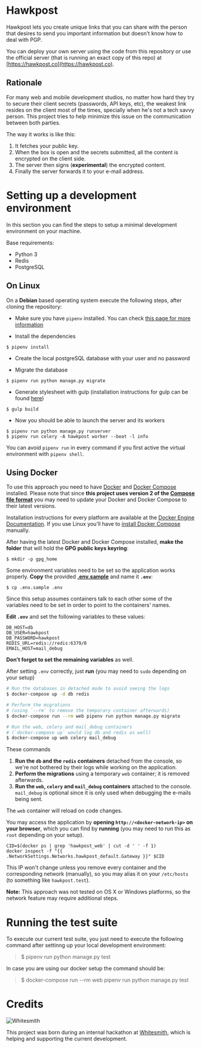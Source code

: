 Hawkpost
========

Hawkpost lets you create unique links that you can share with the person that desires to send you important information but doesn't know how to deal with PGP.

You can deploy your own server using the code from this repository or use the official server (that is running an exact copy of this repo) at [https://hawkpost.co](https://hawkpost.co).


## Rationale

For many web and mobile development studios, no matter how hard they try to secure their client secrets (passwords, API keys, etc), the weakest link resides on the client most of the times, specially when he's not a tech savvy person. This project tries to help minimize this issue on the communication between both parties.

The way it works is like this:

1. It fetches your public key.
1. When the box is open and the secrets submitted, all the content is encrypted on the client side.
1. The server then signs (**experimental**) the encrypted content.
1. Finally the server forwards it to your e-mail address.


# Setting up a development environment

In this section you can find the steps to setup a minimal development environment on your machine.

Base requirements:

* Python 3
* Redis
* PostgreSQL

## On Linux

On a **Debian** based operating system execute the following steps, after cloning the repository:

* Make sure you have `pipenv` installed. You can check [this page for more information](https://pipenv.readthedocs.io/en/latest/install/#installing-pipenv)

* Install the dependencies

```
$ pipenv install
```

* Create the local postgreSQL database with your user and no password

* Migrate the database

```
$ pipenv run python manage.py migrate
```

* Generate stylesheet with gulp (installation instructions for gulp can be found [here](https://gulpjs.com/))

```
$ gulp build
```

* Now you should be able to launch the server and its workers

```
$ pipenv run python manage.py runserver
$ pipenv run celery -A hawkpost worker --beat -l info
```

You can avoid `pipenv run` in every command if you first active the virtual environment with `pipenv shell`.

## Using Docker

To use this approach you need to have [Docker][docker-overview] and
[Docker Compose][docker-compose-overview] installed.
Please note that since **this project uses version 2 of the
[Compose file format][docker-compose-versioning]** you may need
to update your Docker and Docker Compose to their latest versions.

Installation instructions for every platform are available at the
[Docker Engine Documentation][docker-install-docs]. If you use Linux you'll
have to [install Docker Compose][docker-compose-install-docs] manually.

After having the latest Docker and Docker Compose installed, **make the
folder** that will hold the **GPG public keys keyring**:

```
$ mkdir -p gpg_home
```

Some environment variables need to be set so the application works properly.
**Copy** the provided **[.env.sample](.env.sample)** and name it **`.env`**:

```
$ cp .env.sample .env
```

Since this setup assumes containers talk to each other some of the variables
need to be set in order to point to the containers' names.

**Edit `.env`** and set the following variables to these values:

```
DB_HOST=db
DB_USER=hawkpost
DB_PASSWORD=hawkpost
REDIS_URL=redis://redis:6379/0
EMAIL_HOST=mail_debug
```

**Don't forget to set the remaining variables** as well.

After setting `.env` correctly, just **run** (you may need to `sudo` depending
on your setup)

```bash
# Run the databases in detached mode to avoid seeing the logs
$ docker-compose up -d db redis

# Perform the migrations
# (using `--rm` to remove the temporary container afterwards)
$ docker-compose run --rm web pipenv run python manage.py migrate

# Run the web, celery and mail_debug containers
# (`docker-compose up` would log db and redis as well)
$ docker-compose up web celery mail_debug
```

These commands

1. **Run the `db` and the `redis` containers** detached from the console, so
   we're not bothered by their logs while working on the application.
1. **Perform the migrations** using a temporary `web` container; it is removed
   afterwards.
1. **Run the `web`, `celery` and `mail_debug` containers** attached to the
   console. `mail_debug` is optional since it is only used when debugging the
   e-mails being sent.

The `web` container will reload on code changes.

You may access the application by **opening `http://<docker-network-ip>` on
your browser**, which you can find by **running** (you may need to run this as
`root` depending on your setup).

```
CID=$(docker ps | grep 'hawkpost_web' | cut -d ' ' -f 1)
docker inspect -f "{{ .NetworkSettings.Networks.hawkpost_default.Gateway }}" $CID
```

This IP won't change unless you remove every container and the corresponding
network (manually), so you may alias it on your `/etc/hosts` (to something like
`hawkpost.test`).

**Note:** This approach was not tested on OS X or Windows platforms, so the
network feature may require additional steps.

[docker-overview]: https://www.docker.com/products/docker-engine
[docker-compose-overview]: https://www.docker.com/products/docker-compose
[docker-compose-versioning]: https://docs.docker.com/compose/compose-file/#versioning
[docker-install-docs]: https://docs.docker.com/engine/installation
[docker-compose-install-docs]: https://github.com/docker/compose/releases

# Running the test suite

To execute our current test suite, you just need to execute the following command after settinng up your local development environment:

> $ pipenv run python manage.py test

In case you are using our docker setup the command should be:

> $ docker-compose run --rm web pipenv run python manage.py test

# Credits

![Whitesmith](http://i.imgur.com/Si2l3kd.png)

This project was born during an internal hackathon at [Whitesmith](https://whitesmith.co), which is helping and supporting the current development.
